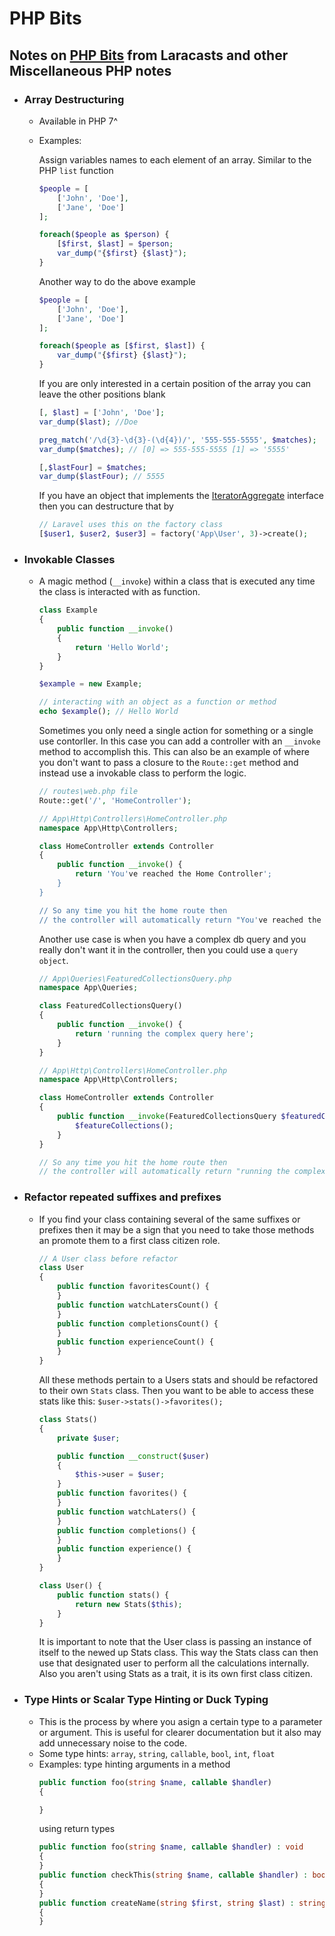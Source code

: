 # PHP Bits

## Notes on [PHP Bits](https://laracasts.com/series/php-bits) from Laracasts and other Miscellaneous PHP notes

* ### Array Destructuring
    * Available in PHP 7^
    * Examples:

        Assign variables names to each element of an array. Similar to the PHP `list` function
        ```php
        $people = [
            ['John', 'Doe'],
            ['Jane', 'Doe']
        ];

        foreach($people as $person) {
            [$first, $last] = $person;
            var_dump("{$first} {$last}");
        }
        ```
        Another way to do the above example
        ```php
        $people = [
            ['John', 'Doe'],
            ['Jane', 'Doe']
        ];

        foreach($people as [$first, $last]) {
            var_dump("{$first} {$last}");
        }
        ```
        If you are only interested in a certain position of the array you can leave the other positions blank
        ```php
        [, $last] = ['John', 'Doe']; 
        var_dump($last); //Doe

        preg_match('/\d{3}-\d{3}-(\d{4})/', '555-555-5555', $matches);
        var_dump($matches); // [0] => 555-555-5555 [1] => '5555'

        [,$lastFour] = $matches;
        var_dump($lastFour); // 5555
         ```
        If you have an object that implements the [IteratorAggregate](https://www.php.net/manual/en/class.iteratoraggregate.php) interface then you can destructure that by
        ```php
        // Laravel uses this on the factory class
        [$user1, $user2, $user3] = factory('App\User', 3)->create();
        ```
* ### Invokable Classes
    * A magic method (`__invoke`) within a class that is executed any time the class is interacted with as function.
        ```php
        class Example
        {
            public function __invoke()
            {
                return 'Hello World';
            }
        }

        $example = new Example;

        // interacting with an object as a function or method
        echo $example(); // Hello World
        ```
        Sometimes you only need a single action for something or a single use contorller. In this case you can add a controller with an `__invoke` method to accomplish this. This can also be an example of where you don't want to pass a closure to the `Route::get` method and instead use a invokable class to perform the logic.
        ```php
        // routes\web.php file
        Route::get('/', 'HomeController');

        // App\Http\Controllers\HomeController.php
        namespace App\Http\Controllers;

        class HomeController extends Controller
        {
            public function __invoke() {
                return 'You've reached the Home Controller';
            }
        }

        // So any time you hit the home route then 
        // the controller will automatically return "You've reached the Home Controller"
        ```
        Another use case is when you have a complex db query and you really don't want it in the controller, then you could use a `query object`.
        ```php
        // App\Queries\FeaturedCollectionsQuery.php
        namespace App\Queries;

        class FeaturedCollectionsQuery()
        {
            public function __invoke() {
                return 'running the complex query here';
            }
        }

        // App\Http\Controllers\HomeController.php
        namespace App\Http\Controllers;

        class HomeController extends Controller
        {
            public function __invoke(FeaturedCollectionsQuery $featuredCollections) {
                $featureCollections();
            }
        }

        // So any time you hit the home route then 
        // the controller will automatically return "running the complex query here"
        ```
* ### Refactor repeated suffixes and prefixes
    * If you find your class containing several of the same suffixes or prefixes then it may be a sign that you need to take those methods an promote them to a first class citizen role.
        ```php
        // A User class before refactor
        class User
        {
            public function favoritesCount() {
            }
            public function watchLatersCount() {
            }
            public function completionsCount() {
            }
            public function experienceCount() {
            }
        }
        ```
        All these methods pertain to a Users stats and should be refactored to their own `Stats` class. Then you want to be able to access these stats like this: `$user->stats()->favorites();`
        ```php
        class Stats()
        {
            private $user;

            public function __construct($user)
            {
                $this->user = $user;
            }
            public function favorites() {
            }
            public function watchLaters() {
            }
            public function completions() {
            }
            public function experience() {
            }
        }

        class User() {
            public function stats() {
                return new Stats($this);
            }
        }
        ```
        It is important to note that the User class is passing an instance of itself to the newed up Stats class. This way the Stats class can then use that designated user to perform all the calculations internally. Also you aren't using Stats as a trait, it is its own first class citizen.
* ### Type Hints or Scalar Type Hinting or Duck Typing
    * This is the process by where you asign a certain type to a parameter or argument. This is useful for clearer documentation but it also may add unnecessary noise to the code.
    * Some type hints: `array`, `string`, `callable`, `bool`, `int`, `float`
    * Examples:
        type hinting arguments in a method
        ```php
        public function foo(string $name, callable $handler)
        {

        }
        ```
        using return types
        ```php
        public function foo(string $name, callable $handler) : void
        {
        }
        public function checkThis(string $name, callable $handler) : bool
        {
        }
        public function createName(string $first, string $last) : string
        {
        }
        ```
